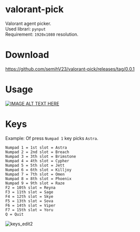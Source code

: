 # valorant-pick
Valorant agent picker. <br>
Used librari: `pynput` <br>
Requirement: `1920x1080` resolution.

# Download
https://github.com/semihV23/valorant-pick/releases/tag/0.0.1

# Usage
[![IMAGE ALT TEXT HERE](https://img.youtube.com/vi/87e6ZeBjPZE/0.jpg)](https://www.youtube.com/watch?v=87e6ZeBjPZE)

# Keys
Example: Of press `Numpad 1` key picks `Astra`.

```
Numpad 1 = 1st slot = Astra
Numpad 2 = 2nd slot = Breach
Numpad 3 = 3th slot = Brimstone
Numpad 4 = 4th slot = Cypher
Numpad 5 = 5th slot = Jett
Numpad 6 = 6th slot = Killjoy
Numpad 7 = 7th slot = Omen
Numpad 8 = 8th slot = Phoenix
Numpad 9 = 9th slot = Raze
F2 = 10th slot = Reyna
F3 = 11th slot = Sage
F4 = 12th slot = Skye
F5 = 13th slot = Sova
F6 = 14th slot = Viper
F7 = 15th slot = Yoru
Q = Quit
```

![keys_edit2](https://user-images.githubusercontent.com/54319361/118937918-b7fbf180-b956-11eb-877f-eae56cdcfc39.png)
